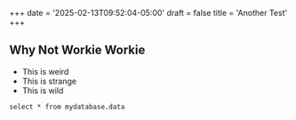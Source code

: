 +++
date = '2025-02-13T09:52:04-05:00'
draft = false
title = 'Another Test'
+++
## Why Not Workie Workie

- This is weird
- This is strange
- This is wild

```aiignore
select * from mydatabase.data
```
